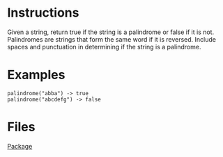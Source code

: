 # Instructions
Given a string, return true if the string is a palindrome or false if it is not.  Palindromes are strings that form the same word if it is
reversed. Include spaces and punctuation in determining if the string is a palindrome.


# Examples
```
palindrome("abba") -> true
palindrome("abcdefg") -> false

```

# Files
[Package](.)
